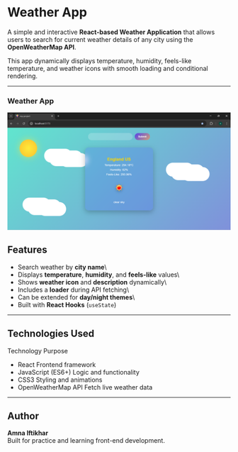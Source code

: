 #  Weather App

A simple and interactive **React-based Weather Application** that allows
users to search for current weather details of any city using the
**OpenWeatherMap API**.

This app dynamically displays temperature, humidity, feels-like
temperature, and weather icons with smooth loading and conditional
rendering.

---

### Weather App
<img src="./my-project/public/weather.png" width="600px">

##  Features

-  Search weather by **city name**\
-  Displays **temperature**, **humidity**, and **feels-like**
   values\
-  Shows **weather icon** and **description** dynamically\
-  Includes a **loader** during API fetching\
-  Can be extended for **day/night themes**\
-  Built with **React Hooks** (`useState`)

---

##  Technologies Used

  Technology           Purpose

 - React                Frontend framework
 - JavaScript (ES6+)    Logic and functionality
 - CSS3                 Styling and animations
 - OpenWeatherMap API   Fetch live weather data

---

##  Author

**Amna Iftikhar**  
 Built for practice and learning front-end development.
